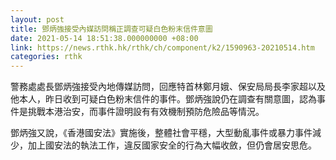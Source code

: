 ```yaml
---
layout: post
title: 鄧炳強接受內媒訪問稱正調查可疑白色粉末信件意圖
date: 2021-05-14 18:51:38.000000000 +08:00
link: https://news.rthk.hk/rthk/ch/component/k2/1590963-20210514.htm
categories: rthk
---
```


警務處處長鄧炳強接受內地傳媒訪問，回應特首林鄭月娥、保安局局長李家超以及他本人，昨日收到可疑白色粉末信件的事件。鄧炳強說仍在調查有關意圖，認為事件是挑戰本港治安，而事件證明設有有效機制預防危險品等情況。

鄧炳強又說，《香港國安法》實施後，整體社會平穩，大型動亂事件或暴力事件減少，加上國安法的執法工作，違反國家安全的行為大幅收斂，但仍會居安思危。
